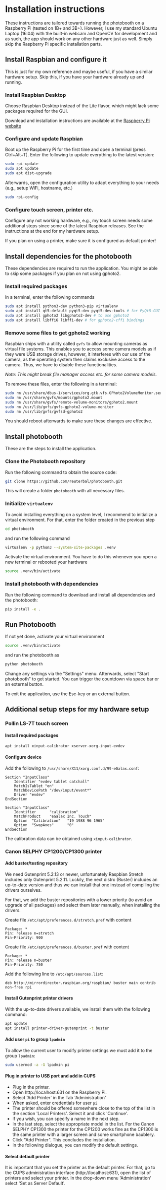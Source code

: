# Installation instructions

These instructions are tailored towards running the photobooth on a Raspberry Pi (tested on 1B+ and 3B+).
However, I use my standard Ubuntu Laptop (16.04) with the built-in webcam and OpenCV for development and as such, the app should work on any other hardware just as well.
Simply skip the Raspberry Pi specific installation parts.

## Install Raspbian and configure it

This is just for my own reference and maybe useful, if you have a similar hardware setup.
Skip this, if you have your hardware already up and running.

### Install Raspbian Desktop
Choose Raspbian Desktop instead of the Lite flavor, which might lack some packages required for the GUI.

Download and installation instructions are available at the [Raspberry Pi website](https://www.raspberrypi.org/documentation/installation/installing-images/)

### Configure and update Raspbian
Boot up the Raspberry Pi for the first time and open a terminal (press Ctrl+Alt+T).
Enter the following to update everything to the latest version:

```bash
sudo rpi-update
sudo apt update
sudo apt dist-upgrade
```

Afterwards, open the configuration utility to adapt everything to your needs (e.g., setup WiFi, hostname, etc.)
```bash
sudo rpi-config
```

### Configure touch screen, printer etc.
Configure any not working hardware, e.g., my touch screen needs some additional steps since some of the latest Raspbian releases.
See the instructions at the end for my hardware setup.

If you plan on using a printer, make sure it is configured as default printer!


## Install dependencies for the photobooth

These dependencies are required to run the application.
You might be able to skip some packages if you plan on not using gphoto2.

### Install required packages
In a terminal, enter the following commands
```bash
sudo apt install python3-dev python3-pip virtualenv  
sudo apt install qt5-default pyqt5-dev pyqt5-dev-tools # for PyQt5-GUI
sudo apt install gphoto2 libgphoto2-dev # to use gphoto2
sudo apt install libffi6 libffi-dev # for gphoto2-cffi bindings
```

### Remove some files to get gphoto2 working
Raspbian ships with a utility called `gvfs` to allow mounting cameras as virtual file systems.
This enables you to access some camera models as if they were USB storage drives, however, it interferes with our use of the camera, as the operating system then claims exclusive access to the camera.
Thus, we have to disable these functionalities.

*Note: This might break file manager access etc. for some camera models.*

To remove these files, enter the following in a terminal:
```bash
sudo rm /usr/share/dbus-1/services/org.gtk.vfs.GPhoto2VolumeMonitor.service
sudo rm /usr/share/gvfs/mounts/gphoto2.mount
sudo rm /usr/share/gvfs/remote-volume-monitors/gphoto2.mount
sudo rm /usr/lib/gvfs/gvfs-gphoto2-volume-monitor
sudo rm /usr/lib/gvfs/gvfsd-gphoto2
```

You should reboot afterwards to make sure these changes are effective.

## Install photobooth

These are the steps to install the application.

### Clone the Photobooth repository
Run the following command to obtain the source code:
```bash
git clone https://github.com/reuterbal/photobooth.git
```
This will create a folder `photobooth` with all necessary files.

### Initialize `virtualenv`
To avoid installing everything on a system level, I recommend to initialize a virtual environment.
For that, enter the folder created in the previous step
```bash
cd photobooth
```
and run the following command
```bash
virtualenv -p python3 --system-site-packages .venv
```
Activate the virtual environment.
You have to do this whenever you open a new terminal or rebooted your hardware
```bash
source .venv/bin/activate
```

### Install photobooth with dependencies
Run the following command to download and install all dependencies and the photobooth:
```bash
pip install -e .
```

## Run Photobooth
If not yet done, activate your virtual environment
```bash
source .venv/bin/activate
```
and run the photobooth as
```bash
python photobooth
```

Change any settings via the "Settings" menu.
Afterwards, select "Start photobooth" to get started.
You can trigger the countdown via space bar or an external button.

To exit the application, use the Esc-key or an external button.

## Additional setup steps for my hardware setup

### Pollin LS-7T touch screen

#### Install required packages
```bash
apt install xinput-calibrator xserver-xorg-input-evdev
```

#### Configure device
Add the following to `/usr/share/X11/xorg.conf.d/99-eGalax.conf`:
```
Section "InputClass"
    Identifier "evdev tablet catchall"
    MatchIsTablet "on"
    MatchDevicePath "/dev/input/event*"
    Driver "evdev"
EndSection

Section "InputClass"
    Identifier      "calibration"
    MatchProduct    "eGalax Inc. Touch"
    Option  "Calibration"   "19 1988 96 1965"
    Option  "SwapAxes"      "0"
EndSection
```

The calibration data can be obtained using `xinput-calibrator`.

### Canon SELPHY CP1200/CP1300 printer

#### Add buster/testing repository
We need Gutenprint 5.2.13 or newer, unfortunately Raspbian Stretch includes only Gutenprint 5.2.11.
Luckily, the next distro (Buster) includes an up-to-date version and thus we can install that one instead of compiling the drivers ourselves.

For that, we add the buster repositories with a lower priority (to avoid an upgrade of all packages) and select them later manually, when installing the drivers.

Create file `/etc/apt/preferences.d/stretch.pref` with content
```
Package: *
Pin: release n=stretch
Pin-Priority: 900
```

Create file `/etc/apt/preferences.d/buster.pref` with content
```
Package: *
Pin: release n=buster
Pin-Priority: 750
```

Add the following line to `/etc/apt/sources.list`:
```
deb http://mirrordirector.raspbian.org/raspbian/ buster main contrib non-free rpi
```

#### Install Gutenprint printer drivers
With the up-to-date drivers available, we install them with the following command:
```bash
apt update
apt install printer-driver-gutenprint -t buster
```

#### Add user `pi` to group `lpadmin`
To allow the current user to modify printer settings we must add it to the group `lpadmin`:
```bash
sudo usermod -a -G lpadmin pi
```

#### Plug in printer to USB port and add in CUPS
* Plug in the printer.
* Open http://localhost:631 on the Raspberry Pi.
* Select 'Add Printer' in the Tab 'Administration'
* When asked, enter credentials for user `pi`
* The printer should be offered somewhere close to the top of the list in the section 'Local Printers'. Select it and click 'Continue'.
* If you wish, you can specify a name in the next step.
* In the last step, select the appropriate model in the list. For the Canon SELPHY CP1300 the printer for the CP1200 works fine as the CP1300 is the same printer with a larger screen and some smartphone baublery.
* Click "Add Printer". This concludes the installation.
* In the following dialogue, you can modify the default settings.

#### Select default printer
It is important that you set the printer as the default printer. 
For that, go to the CUPS administration interface (http://localhost:631), open the list of printers and select your printer.
In the drop-down menu 'Administration' select 'Set as Server Default'.

